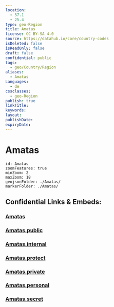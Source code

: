 ```yaml
---
location:
  - 57.1
  - 25.4
type: geo-Region
title: Amatas
license: CC BY-SA 4.0
source: https://datahub.io/core/country-codes
isDeleted: false
isReadOnly: false
draft: false
confidential: public
tags:
  - geo/Country/Region
aliases:
  - Amatas
Languages:
  - de
cssclasses:
  - geo-Region
publish: true
linkTitle:
keywords:
layout:
publishDate:
expiryDate:
---
```


# Amatas

```leaflet
id: Amatas
zoomFeatures: true 
minZoom: 2 
maxZoom: 18
geojsonFolder: ./Amatas/
markerFolder: ./Amatas/
```


## Confidential Links & Embeds: 

### [Amatas](/_Standards/Earth/Continent/Europe/Europe~North/Latvia/Counties/Amatas.md) 

### [Amatas.public](/_public/Earth/Continent/Europe/Europe~North/Latvia/Counties/Amatas.public.md) 

### [Amatas.internal](/_internal/Earth/Continent/Europe/Europe~North/Latvia/Counties/Amatas.internal.md) 

### [Amatas.protect](/_protect/Earth/Continent/Europe/Europe~North/Latvia/Counties/Amatas.protect.md) 

### [Amatas.private](/_private/Earth/Continent/Europe/Europe~North/Latvia/Counties/Amatas.private.md) 

### [Amatas.personal](/_personal/Earth/Continent/Europe/Europe~North/Latvia/Counties/Amatas.personal.md) 

### [Amatas.secret](/_secret/Earth/Continent/Europe/Europe~North/Latvia/Counties/Amatas.secret.md)

